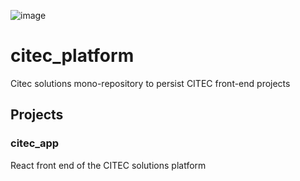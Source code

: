 ![image](https://user-images.githubusercontent.com/90271457/177975931-bba21da7-466e-431f-b9e3-952d1459d2c3.png)

# citec_platform
Citec solutions mono-repository to persist CITEC front-end projects

## Projects
### citec_app
React front end of the CITEC solutions platform
